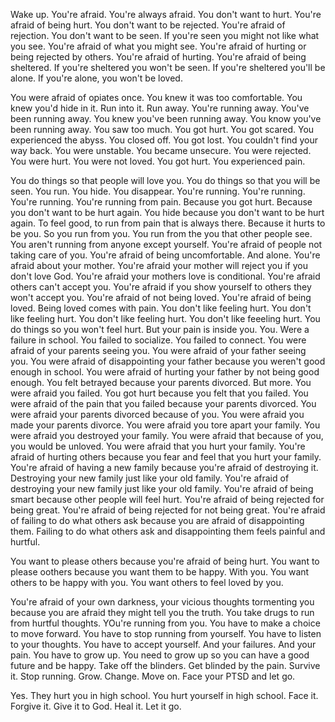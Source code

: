 Wake up.
You're afraid. You're always afraid.
You don't want to hurt. You're afraid of being hurt.
You don't want to be rejected. You're afraid of rejection.
You don't want to be seen. If you're seen you might not like what you see. You're afraid of what you might see.
You're afraid of hurting or being rejected by others.
You're afraid of hurting.
You're afraid of being sheltered. If you're sheltered you won't be seen.
If you're sheltered you'll be alone.
If you're alone, you won't be loved.

You were afraid of opiates once. You knew it was too comfortable. You knew you'd hide in it. Run into it. Run away.
You're running away. You've been running away. You knew you've been running away. You know you've been running away.
You saw too much. You got hurt. You got scared. You experienced the abyss. You closed off.
You got lost. You couldn't find your way back. You were unstable. You became unsecure.
You were rejected. You were hurt. You were not loved. You got hurt. You experienced pain.

You do things so that people will love you. You do things so that you will be seen. You run. You hide.
You disappear. You're running. You're running. You're running.
You're running from pain. Because you got hurt. Because you don't want to be hurt again.
You hide because you don't want to be hurt again. To feel good, to run from pain that is always there.
Because it hurts to be you. So you run from you. You run from the you that other people see.
You aren't running from anyone except yourself.
You're afraid of people not taking care of you. You're afraid of being uncomfortable. And alone.
You're afraid about your mother. You're afraid your mother will reject you if you don't love God.
You're afraid your mothers love is conditional. You're afraid others can't accept you. You're afraid if
you show yourself to others they won't accept you. You're afraid of not being loved.
You're afraid of being loved. Being loved comes with pain.
You don't like feeling hurt.
You don't like feeling hurt.
You don't like feeling hurt.
You don't like feeeling hurt.
You do things so you won't feel hurt.
But your pain is inside you.
You. Were a failure in school. You failed to socialize. You failed to connect.
You were afraid of your parents seeing you. You were afraid of your father seeing you.
You were afraid of disappointing your father because you weren't good enough in school.
You were afraid of hurting your father by not being good enough.
You felt betrayed because your parents divorced.
But more. You were afraid you failed. You got hurt because you felt that you failed.
You were afraid of the pain that you failed because your parents divorced.
You were afraid your parents divorced because of you.
You were afraid you made your parents divorce.
You were afraid you tore apart your family.
You were afraid you destroyed your family.
You were afraid that because of you, you would be unloved.
You were afraid that you hurt your family.
You're afraid of hurting others because you fear and feel that you hurt your family.
You're afraid of having a new family because you're afraid of destroying it.
Destroying your new family just like your old family.
You're afraid of destroying your new family just like your old family.
You're afraid of being smart because other people will feel hurt.
You're afraid of being rejected for being great.
You're afraid of being rejected for not being great.
You're afraid of failing to do what others ask because you are afraid of disappointing them.
Failing to do what others ask and disappointing them feels painful and hurtful.

You want to please others because you're afraid of being hurt.
You want to please oothers because you want them to be happy. With you.
You want others to be happy with you.
You want others to feel loved by you.

You're afraid of your own darkness, your vicious thoughts tormenting you because you
are afraid they might tell you the truth. You take drugs to run from hurtful thoughts.
YOu're running from you.
You have to make a choice to move forward. You have to stop running from yourself.
You have to listen to your thoughts. You have to accept yourself. And your failures.
And your pain. You have to grow up. You need to grow up so you can have a good future
and be happy.
Take off the blinders. Get blinded by the pain. Survive it. Stop running. Grow. Change.
Move on. Face your PTSD and let go.

Yes. They hurt you in high school. You hurt yourself in high school. Face it. Forgive it.
Give it to God. Heal it. Let it go.
